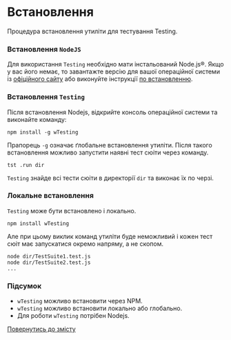 # Встановлення

Процедура встановлення утиліти для тестування Testing.

### Встановлення `NodeJS`

Для використання `Testing` необхідно мати інстальований Node.js®. Якщо у вас його немає, то завантажте версію для вашої операційної системи із [офіційного сайту](<https://nodejs.org/en/>) або виконуйте інструкції [по встановленню](https://nodejs.org/en/download/package-manager/).

### Встановлення `Testing`

Після встановлення Nodejs, відкрийте консоль операційної системи та виконайте команду:

```
npm install -g wTesting
```

Прапорець `-g` означає ґлобальне встановлення утиліти. Після такого встановлення можливо запустити наявні тест сюіти через команду.

```
tst .run dir
```

`Testing` знайде всі тести сюіти в директорії `dir` та виконає їх по черзі.

### Локальне встановлення

`Testing` може бути встановлено і локально.

```
npm install wTesting
```

Але при цьому виклик команд утиліти буде неможливий і кожен тест сюіт має запускатися окремо напряму, а не скопом.

```
node dir/TestSuite1.test.js
node dir/TestSuite2.test.js
...
```

### Підсумок

- `wTesting` можливо встановити через NPM.
- `wTesting` можливо встановити локально або глобально.
- Для роботи `wTesting` потрібен Nodejs.

[Повернутись до змісту](../README.md#tutorials)
